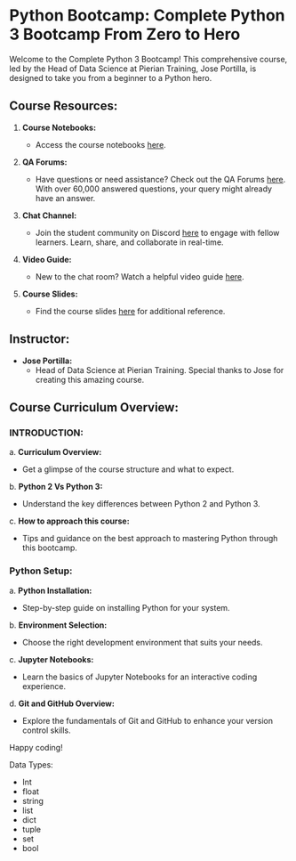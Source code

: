 # Python Bootcamp: Complete Python 3 Bootcamp From Zero to Hero

Welcome to the Complete Python 3 Bootcamp! This comprehensive course, led by the Head of Data Science at Pierian Training, Jose Portilla, is designed to take you from a beginner to a Python hero.

## Course Resources:

1. **Course Notebooks:**
   - Access the course notebooks [here](https://github.com/Pierian-Data/Complete-Python-3-Bootcamp).

2. **QA Forums:**
   - Have questions or need assistance? Check out the QA Forums [here](https://support.udemy.com/hc/en-us/articles/229233387-How-to-Use-The-Q-A). With over 60,000 answered questions, your query might already have an answer.

3. **Chat Channel:**
   - Join the student community on Discord [here](https://discord.gg/TztE6B8) to engage with fellow learners. Learn, share, and collaborate in real-time.

4. **Video Guide:**
   - New to the chat room? Watch a helpful video guide [here](https://www.youtube.com/watch?v=bkH89OJ001M).

5. **Course Slides:**
   - Find the course slides [here](https://drive.google.com/drive/folders/1CKqOQzst1cGURXGiRVivi2Xsc0n-X8CR?usp=sharing) for additional reference.

## Instructor:

- **Jose Portilla:**
  - Head of Data Science at Pierian Training. Special thanks to Jose for creating this amazing course.

## Course Curriculum Overview:

### INTRODUCTION:

a. **Curriculum Overview:**
   - Get a glimpse of the course structure and what to expect.

b. **Python 2 Vs Python 3:**
   - Understand the key differences between Python 2 and Python 3.

c. **How to approach this course:**
   - Tips and guidance on the best approach to mastering Python through this bootcamp.

### Python Setup:

a. **Python Installation:**
   - Step-by-step guide on installing Python for your system.

b. **Environment Selection:**
   - Choose the right development environment that suits your needs.

c. **Jupyter Notebooks:**
   - Learn the basics of Jupyter Notebooks for an interactive coding experience.

d. **Git and GitHub Overview:**
   - Explore the fundamentals of Git and GitHub to enhance your version control skills.

Happy coding!


Data Types:
* Int
* float
* string
* list
* dict 
* tuple 
* set 
* bool 
